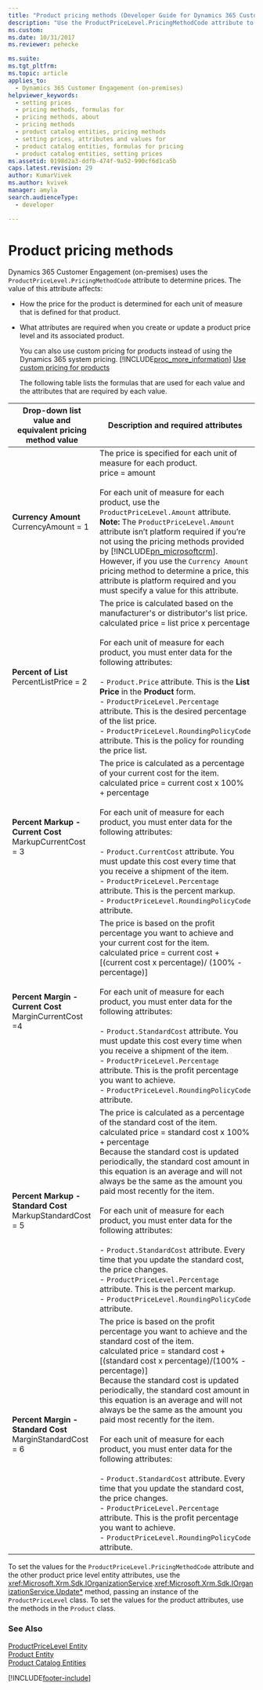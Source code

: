 ```yaml
---
title: "Product pricing methods (Developer Guide for Dynamics 365 Customer Engagement) | MicrosoftDocs"
description: "Use the ProductPriceLevel.PricingMethodCode attribute to determine product prices."
ms.custom: 
ms.date: 10/31/2017
ms.reviewer: pehecke

ms.suite: 
ms.tgt_pltfrm: 
ms.topic: article
applies_to: 
  - Dynamics 365 Customer Engagement (on-premises)
helpviewer_keywords: 
  - setting prices
  - pricing methods, formulas for
  - pricing methods, about
  - pricing methods
  - product catalog entities, pricing methods
  - setting prices, attributes and values for
  - product catalog entities, formulas for pricing
  - product catalog entities, setting prices
ms.assetid: 0198d2a3-ddfb-474f-9a52-990cf6d1ca5b
caps.latest.revision: 29
author: KumarVivek
ms.author: kvivek
manager: amyla
search.audienceType: 
  - developer

---
```

# Product pricing methods

Dynamics 365 Customer Engagement (on-premises) uses the `ProductPriceLevel.PricingMethodCode` attribute to determine prices. The value of this attribute affects:  
  
- How the price for the product is determined for each unit of measure that is defined for that product.  
  
- What attributes are required when you create or update a product price level and its associated product.  
  
  You can also use custom pricing for products instead of using the Dynamics 365 system pricing. [!INCLUDE[proc_more_information](../includes/proc-more-information.md)] [Use custom pricing for products](use-custom-pricing-products.md)  
  
  The following table lists the formulas that are used for each value and the attributes that are required by each value.  
  
|    Drop-down list value and equivalent pricing method value     |                                                                                                                                                                                                                                                                                                                                                                              Description and required attributes                                                                                                                                                                                                                                                                                                                                                                               |
|-----------------------------------------------------------------|------------------------------------------------------------------------------------------------------------------------------------------------------------------------------------------------------------------------------------------------------------------------------------------------------------------------------------------------------------------------------------------------------------------------------------------------------------------------------------------------------------------------------------------------------------------------------------------------------------------------------------------------------------------------------------------------------------------------------------------------------------------------------------------------|
|          **Currency Amount** <br />CurrencyAmount = 1           |                                                                                                                  The price is specified for each unit of measure for each product. <br />price = amount<br /><br /> For each unit of measure for each product, use the `ProductPriceLevel.Amount` attribute. **Note:**  The `ProductPriceLevel.Amount` attribute isn’t platform required if you’re not using the pricing methods provided by [!INCLUDE[pn_microsoftcrm](../includes/pn-microsoftcrm.md)]. However, if you use the `Currency Amount` pricing method to determine a price, this attribute is platform required and you must specify a value for this attribute.                                                                                                                  |
|         **Percent of List** <br />PercentListPrice = 2          |                                                                                                                   The price is calculated based on the manufacturer's or distributor's list price. <br />calculated price = list price x percentage<br /><br /> For each unit of measure for each product, you must enter data for the following attributes:<br /><br /> -   `Product.Price` attribute. This is the **List Price** in the **Product** form.<br />-   `ProductPriceLevel.Percentage` attribute. This is the desired percentage of the list price.<br />-   `ProductPriceLevel.RoundingPolicyCode` attribute. This is the policy for rounding the price list.                                                                                                                    |
|  **Percent Markup - Current Cost** <br />MarkupCurrentCost = 3  |                                                                                                                                     The price is calculated as a percentage of your current cost for the item. <br />calculated price = current cost x 100% + percentage<br /><br /> For each unit of measure for each product, you must enter data for the following attributes:<br /><br /> -   `Product.CurrentCost` attribute. You must update this cost every time that you receive a shipment of the item.<br />-   `ProductPriceLevel.Percentage` attribute. This is the percent markup.<br />-   `ProductPriceLevel.RoundingPolicyCode` attribute.                                                                                                                                     |
|  **Percent Margin - Current Cost** <br />MarginCurrentCost =4   |                                                                                            The price is based on the profit percentage you want to achieve and your current cost for the item. <br />calculated price = current cost + [(current cost x percentage)/ (100% - percentage)]<br /><br /> For each unit of measure for each product, you must enter data for the following attributes:<br /><br /> -   `Product.StandardCost` attribute. You must update this cost every time when you receive a shipment of the item.<br />-   `ProductPriceLevel.Percentage` attribute. This is the profit percentage you want to achieve.<br />-   `ProductPriceLevel.RoundingPolicyCode` attribute.                                                                                            |
| **Percent Markup - Standard Cost** <br />MarkupStandardCost = 5 |                                         The price is calculated as a percentage of the standard cost of the item. <br />calculated price = standard cost x 100% + percentage <br />Because the standard cost is updated periodically, the standard cost amount in this equation is an average and will not always be the same as the amount you paid most recently for the item.<br /><br /> For each unit of measure for each product, you must enter data for the following attributes:<br /><br /> -   `Product.StandardCost` attribute. Every time that you update the standard cost, the price changes.<br />-   `ProductPriceLevel.Percentage` attribute. This is the percent markup.<br />-   `ProductPriceLevel.RoundingPolicyCode` attribute.                                         |
| **Percent Margin - Standard Cost** <br />MarginStandardCost = 6 | The price is based on the profit percentage you want to achieve and the standard cost of the item. <br />calculated price = standard cost + [(standard cost x percentage)/(100% - percentage)]<br />Because the standard cost is updated periodically, the standard cost amount in this equation is an average and will not always be the same as the amount you paid most recently for the item.<br /><br /> For each unit of measure for each product, you must enter data for the following attributes:<br /><br /> -   `Product.StandardCost` attribute. Every time that you update the standard cost, the price changes.<br />-   `ProductPriceLevel.Percentage` attribute. This is the profit percentage you want to achieve.<br />-   `ProductPriceLevel.RoundingPolicyCode` attribute. |
  
 To set the values for the `ProductPriceLevel.PricingMethodCode` attribute and the other product price level entity attributes, use the <xref:Microsoft.Xrm.Sdk.IOrganizationService>.<xref:Microsoft.Xrm.Sdk.IOrganizationService.Update*> method, passing an instance of the `ProductPriceLevel` class. To set the values for the product attributes, use the methods in the `Product` class.  
  
### See Also  
 [ProductPriceLevel Entity](entities/productpricelevel.md)   
 [Product Entity](entities/product.md)   
 [Product Catalog Entities](product-catalog-entities.md)


[!INCLUDE[footer-include](../../../includes/footer-banner.md)]